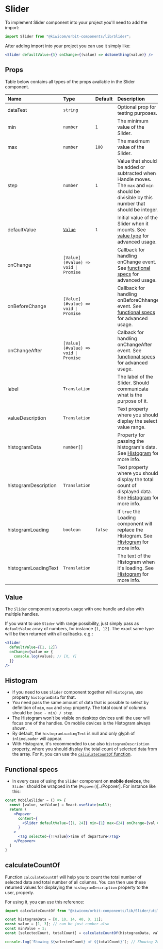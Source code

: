 # Slider
To implement Slider component into your project you'll need to add the import:
```jsx
import Slider from "@kiwicom/orbit-components/lib/Slider";
```

After adding import into your project you can use it simply like:
```jsx
<Slider defaultValue={5} onChange={(value) => doSomething(value)} />
```

## Props
Table below contains all types of the props available in the Slider component.

| Name                  | Type                                  | Default         | Description                     |
| :-------------------- | :------------------------------------ | :-------------- | :------------------------------ |
| dataTest              | `string`                              |                 | Optional prop for testing purposes.
| min                   | `number`                              | `1`             | The minimum value of the Slider.
| max                   | `number`                              | `100`           | The maximum value of the Slider.
| step                  | `number`                              | `1`             | Value that should be added or subtracted when Handle moves. The `max` and `min` should be divisible by this number that should be integer.
| defaultValue          | [`Value`](#value)                     | `1`             | Initial value of the Slider when it mounts. See [value type](#value) for advanced usage.
| onChange              | `[Value](#value) => void \| Promise`  |                 | Callback for handling onChange event. See [functional specs](#functional-specs) for advanced usage.
| onBeforeChange        | `[Value](#value) => void \| Promise`  |                 | Callback for handling onBeforeChhange event. See [functional specs](#functional-specs) for advanced usage.
| onChangeAfter         | `[Value](#value) => void \| Promise`  |                 | Calback for handling onChangeAfter event. See [functional specs](#functional-specs) for advanced usage.
| label                 | `Translation`                         |                 | The label of the Slider. Should communicate what is the purpose of it.
| valueDescription      | `Translation`                         |                 | Text property where you should display the select value range.
| histogramData         | `number[]`                            |                 | Property for passing the histogram's data. See [Histogram](#histogram) for more info.
| histogramDescription  | `Translation`                         |                 | Text property where you should display the total count of displayed data. See [Histogram](#histogram) for more info.
| histogramLoading      | `boolean`                             | `false`         | If `true` the Loading component will replace the Histogram. See [Histogram](#histogram) for more info.
| histogramLoadingText  | `Translation`                         |                 | The text of the Histogram when it's loading. See [Histogram](#histogram) for more info.

## Value
The `Slider` component supports usage with one handle and also with multiple handles.

If you want to use `Slider` with range possibility, just simply pass as `defaultValue` array of numbers, for instance `[1, 12]`.
The exact same type will be then returned with all callbacks. e.g.:
```jsx
<Slider
  defaultValue={[1, 12]}
  onChange={value => {
    console.log(value); // [X, Y]
  }}
/>
```

## Histogram
* If you need to use `Slider` component together will `Histogram`, use property `histogramData` for that.
* You need pass the same amount of data that is possible to select by definition of `min`, `max` and `step` property. The total count of columns should be `(max - min) / step`.
* The Histogram won't be visible on desktop devices until the user will focus one of the handles. On mobile devices is the Histogram always shown.
* By default, the `histogramLoadingText` is null and only glyph of `inlineLoader` will appear.
* With Histogram, it's recommended to use also `histogramDescription` property, where you should display the total count of selected data from the array. For it, you can use the [`calculateCountOf` function](#calculatecountof).

## Functional specs
* In every case of using the `Slider` component on **mobile devices**, the `Slider` should be wrapped in the (`Popover`)[../Popover]. For instance like this:
```jsx
const MobileSlider = () => {
  const [value, setValue] = React.useState(null);
  return (
    <Popover
      content={
        <Slider defaultValue={[1, 24]} min={1} max={24} onChange={val => setValue(val)} />
      }
    >
      <Tag selected={!!value}>Time of departure</Tag>
    </Popover>
  )
}
```

## calculateCountOf
Function `calculateCountOf` will help you to count the total number of selected data and total number of all columns. You can then use these returned values for displaying the `histogramDescription` property to the user, properly.

For using it, you can use this reference:
```jsx
import calculateCountOf from "@kiwicom/orbit-components/lib/Slider/utils/calculateCountOf"

const histogramData = [0, 10, 14, 40, 0, 11];
const value = [1, 3]; // can be just number also
const minValue = 1;
const [selectedCount, totalCount] = calculateCountOf(histogramData, value, minValue);

console.log(`Showing ${selectedCount} of ${totalCount}`); // Showing 24 of 75 flights
```
